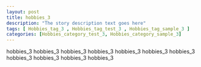 ```yaml
---
layout: post
title: hobbies_3 
description: "The story description text goes here"
tags: [ Hobbies_tag_3 , Hobbies_tag_test_3 , Hobbies_tag_sample_3 ]
categories: [Hobbies_category_test_3, Hobbies_category_sample_3]
---
```


hobbies_3 hobbies_3 hobbies_3 hobbies_3 hobbies_3 hobbies_3 hobbies_3 hobbies_3 hobbies_3 hobbies_3 hobbies_3 